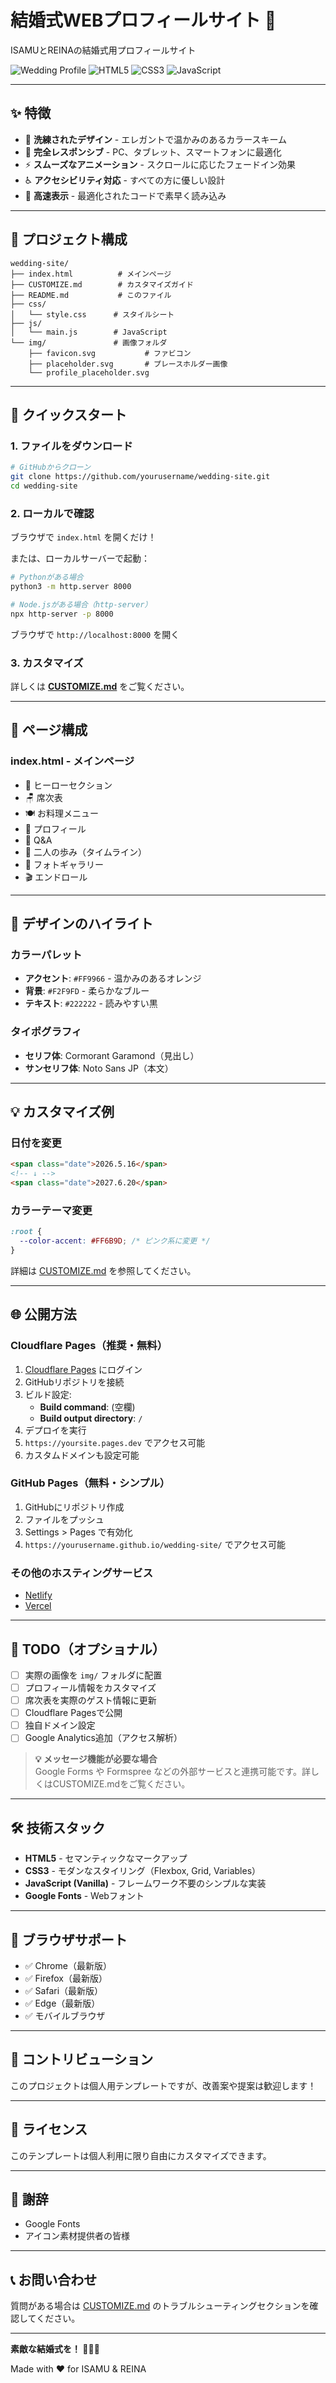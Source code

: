 # 結婚式WEBプロフィールサイト 💍

ISAMUとREINAの結婚式用プロフィールサイト

![Wedding Profile](https://img.shields.io/badge/Wedding-2026.5.16-FF9966?style=for-the-badge)
![HTML5](https://img.shields.io/badge/HTML5-E34F26?style=flat&logo=html5&logoColor=white)
![CSS3](https://img.shields.io/badge/CSS3-1572B6?style=flat&logo=css3&logoColor=white)
![JavaScript](https://img.shields.io/badge/JavaScript-F7DF1E?style=flat&logo=javascript&logoColor=black)

---

## ✨ 特徴

- 🎨 **洗練されたデザイン** - エレガントで温かみのあるカラースキーム
- 📱 **完全レスポンシブ** - PC、タブレット、スマートフォンに最適化
- ⚡ **スムーズなアニメーション** - スクロールに応じたフェードイン効果
- ♿ **アクセシビリティ対応** - すべての方に優しい設計
- 🚀 **高速表示** - 最適化されたコードで素早く読み込み

---

## 📂 プロジェクト構成

```
wedding-site/
├── index.html          # メインページ
├── CUSTOMIZE.md        # カスタマイズガイド
├── README.md           # このファイル
├── css/
│   └── style.css      # スタイルシート
├── js/
│   └── main.js        # JavaScript
└── img/               # 画像フォルダ
    ├── favicon.svg           # ファビコン
    ├── placeholder.svg       # プレースホルダー画像
    └── profile_placeholder.svg
```

---

## 🚀 クイックスタート

### 1. ファイルをダウンロード

```bash
# GitHubからクローン
git clone https://github.com/yourusername/wedding-site.git
cd wedding-site
```

### 2. ローカルで確認

ブラウザで `index.html` を開くだけ！

または、ローカルサーバーで起動：
```bash
# Pythonがある場合
python3 -m http.server 8000

# Node.jsがある場合（http-server）
npx http-server -p 8000
```

ブラウザで `http://localhost:8000` を開く

### 3. カスタマイズ

詳しくは **[CUSTOMIZE.md](CUSTOMIZE.md)** をご覧ください。

---

## 📄 ページ構成

### index.html - メインページ
- 🎯 ヒーローセクション
- 🪑 席次表
- 🍽️ お料理メニュー
- 👥 プロフィール
- 💬 Q&A
- 📅 二人の歩み（タイムライン）
- 📸 フォトギャラリー
- 🎬 エンドロール

---

## 🎨 デザインのハイライト

### カラーパレット
- **アクセント**: `#FF9966` - 温かみのあるオレンジ
- **背景**: `#F2F9FD` - 柔らかなブルー
- **テキスト**: `#222222` - 読みやすい黒

### タイポグラフィ
- **セリフ体**: Cormorant Garamond（見出し）
- **サンセリフ体**: Noto Sans JP（本文）

---

## 💡 カスタマイズ例

### 日付を変更
```html
<span class="date">2026.5.16</span>
<!-- ↓ -->
<span class="date">2027.6.20</span>
```

### カラーテーマ変更
```css
:root {
  --color-accent: #FF6B9D; /* ピンク系に変更 */
}
```

詳細は [CUSTOMIZE.md](CUSTOMIZE.md) を参照してください。

---

## 🌐 公開方法

### Cloudflare Pages（推奨・無料）

1. [Cloudflare Pages](https://pages.cloudflare.com/) にログイン
2. GitHubリポジトリを接続
3. ビルド設定:
   - **Build command**: (空欄)
   - **Build output directory**: `/`
4. デプロイを実行
5. `https://yoursite.pages.dev` でアクセス可能
6. カスタムドメインも設定可能

### GitHub Pages（無料・シンプル）

1. GitHubにリポジトリ作成
2. ファイルをプッシュ
3. Settings > Pages で有効化
4. `https://yourusername.github.io/wedding-site/` でアクセス可能

### その他のホスティングサービス
- [Netlify](https://www.netlify.com/)
- [Vercel](https://vercel.com/)

---

## 📝 TODO（オプショナル）

- [ ] 実際の画像を `img/` フォルダに配置
- [ ] プロフィール情報をカスタマイズ
- [ ] 席次表を実際のゲスト情報に更新
- [ ] Cloudflare Pagesで公開
- [ ] 独自ドメイン設定
- [ ] Google Analytics追加（アクセス解析）

> **💡 メッセージ機能が必要な場合**  
> Google Forms や Formspree などの外部サービスと連携可能です。詳しくはCUSTOMIZE.mdをご覧ください。

---

## 🛠️ 技術スタック

- **HTML5** - セマンティックなマークアップ
- **CSS3** - モダンなスタイリング（Flexbox, Grid, Variables）
- **JavaScript (Vanilla)** - フレームワーク不要のシンプルな実装
- **Google Fonts** - Webフォント

---

## 📱 ブラウザサポート

- ✅ Chrome（最新版）
- ✅ Firefox（最新版）
- ✅ Safari（最新版）
- ✅ Edge（最新版）
- ✅ モバイルブラウザ

---

## 🤝 コントリビューション

このプロジェクトは個人用テンプレートですが、改善案や提案は歓迎します！

---

## 📄 ライセンス

このテンプレートは個人利用に限り自由にカスタマイズできます。

---

## 👏 謝辞

- Google Fonts
- アイコン素材提供者の皆様

---

## 📞 お問い合わせ

質問がある場合は [CUSTOMIZE.md](CUSTOMIZE.md) のトラブルシューティングセクションを確認してください。

---

**素敵な結婚式を！ 🎉💐✨**

Made with ❤️ for ISAMU & REINA
